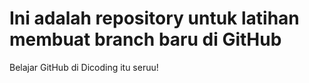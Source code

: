 # Ini adalah repository untuk latihan membuat branch baru di GitHub
Belajar GitHub di Dicoding itu seruu!